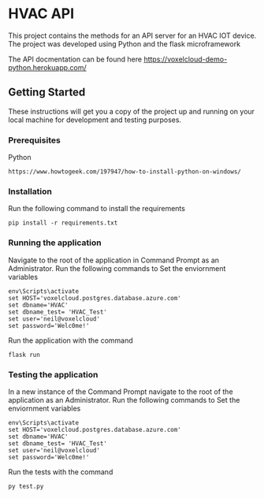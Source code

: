 # HVAC API

This project contains the methods for an API server for an HVAC IOT device.
The project was developed using Python and the flask microframework

The API docmentation can be found here
https://voxelcloud-demo-python.herokuapp.com/

## Getting Started

These instructions will get you a copy of the project up and running on your local machine for development and testing purposes.

### Prerequisites

Python
```
https://www.howtogeek.com/197947/how-to-install-python-on-windows/
```

### Installation

Run the following command to install the requirements

```
pip install -r requirements.txt
```

### Running the application

Navigate to the root of the application in Command Prompt as an Administrator.
Run the following commands to Set the enviornment variables
```
env\Scripts\activate
set HOST='voxelcloud.postgres.database.azure.com'
set dbname='HVAC'
set dbname_test= 'HVAC_Test'
set user='neil@voxelcloud'
set password='Welc0me!'
```

Run the application with the command
```
flask run
```
### Testing the application

In a new instance of the Command Prompt navigate to the root of the application as an Administrator.
Run the following commands to Set the enviornment variables
```
env\Scripts\activate
set HOST='voxelcloud.postgres.database.azure.com'
set dbname='HVAC'
set dbname_test= 'HVAC_Test'
set user='neil@voxelcloud'
set password='Welc0me!'
```
Run the tests with the command
```
py test.py
```
